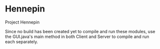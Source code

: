 # Hennepin
Project Hennepin

Since no build has been created yet to compile and run these modules, use the GUI.java's main method in both Client and Server to compile and run each separately.
